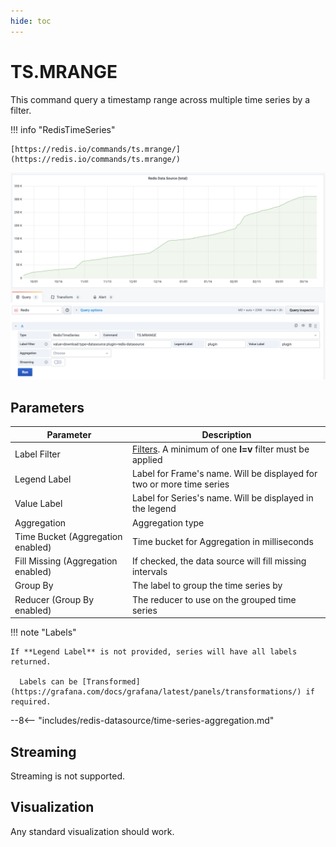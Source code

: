 ```yaml
---
hide: toc
---
```


# TS.MRANGE

This command query a timestamp range across multiple time series by a filter.

!!! info "RedisTimeSeries"

    [https://redis.io/commands/ts.mrange/](https://redis.io/commands/ts.mrange/)

![TS.MRANGE](../../images/redis-datasource/commands/ts-mrange.png)

## Parameters

| Parameter                          | Description                                                                                                                   |
| ---------------------------------- | ----------------------------------------------------------------------------------------------------------------------------- |
| Label Filter                       | [Filters](https://redis.io/docs/data-types/timeseries/quickstart/#filtering). A minimum of one **l=v** filter must be applied |
| Legend Label                       | Label for Frame's name. Will be displayed for two or more time series                                                         |
| Value Label                        | Label for Series's name. Will be displayed in the legend                                                                      |
| Aggregation                        | Aggregation type                                                                                                              |
| Time Bucket (Aggregation enabled)  | Time bucket for Aggregation in milliseconds                                                                                   |
| Fill Missing (Aggregation enabled) | If checked, the data source will fill missing intervals                                                                       |
| Group By                           | The label to group the time series by                                                                                         |
| Reducer (Group By enabled)         | The reducer to use on the grouped time series                                                                                 |

!!! note "Labels"

    If **Legend Label** is not provided, series will have all labels returned.

      Labels can be [Transformed](https://grafana.com/docs/grafana/latest/panels/transformations/) if required.

--8<-- "includes/redis-datasource/time-series-aggregation.md"

## Streaming

Streaming is not supported.

## Visualization

Any standard visualization should work.
